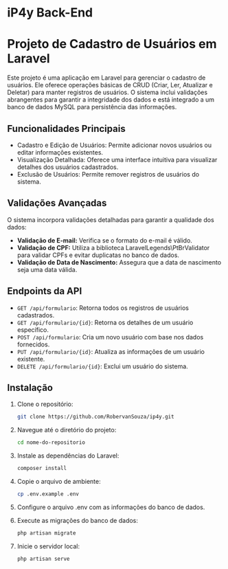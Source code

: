 # iP4y Back-End
# Projeto de Cadastro de Usuários em Laravel

Este projeto é uma aplicação em Laravel para gerenciar o cadastro de usuários. Ele oferece operações básicas de CRUD (Criar, Ler, Atualizar e Deletar) para manter registros de usuários. O sistema inclui validações abrangentes para garantir a integridade dos dados e está integrado a um banco de dados MySQL para persistência das informações.

## Funcionalidades Principais

- Cadastro e Edição de Usuários: Permite adicionar novos usuários ou editar informações existentes.
- Visualização Detalhada: Oferece uma interface intuitiva para visualizar detalhes dos usuários cadastrados.
- Exclusão de Usuários: Permite remover registros de usuários do sistema.

## Validações Avançadas

O sistema incorpora validações detalhadas para garantir a qualidade dos dados:

- **Validação de E-mail:** Verifica se o formato do e-mail é válido.
- **Validação de CPF:** Utiliza a biblioteca LaravelLegends\PtBrValidator para validar CPFs e evitar duplicatas no banco de dados.
- **Validação de Data de Nascimento:** Assegura que a data de nascimento seja uma data válida.

## Endpoints da API

- `GET /api/formulario`: Retorna todos os registros de usuários cadastrados.
- `GET /api/formulario/{id}`: Retorna os detalhes de um usuário específico.
- `POST /api/formulario`: Cria um novo usuário com base nos dados fornecidos.
- `PUT /api/formulario/{id}`: Atualiza as informações de um usuário existente.
- `DELETE /api/formulario/{id}`: Exclui um usuário do sistema.

## Instalação

1. Clone o repositório:

   ```bash
   git clone https://github.com/RobervanSouza/ip4y.git

2. Navegue até o diretório do projeto:
   ```bash
   cd nome-do-repositorio

3. Instale as dependências do Laravel:
     ```bash
   composer install

4. Copie o arquivo de ambiente:

    ```bash
    cp .env.example .env

5. Configure o arquivo .env com as informações do banco de dados.

6. Execute as migrações do banco de dados:
    ```bash
   php artisan migrate

7. Inicie o servidor local:

    ```bash
    php artisan serve